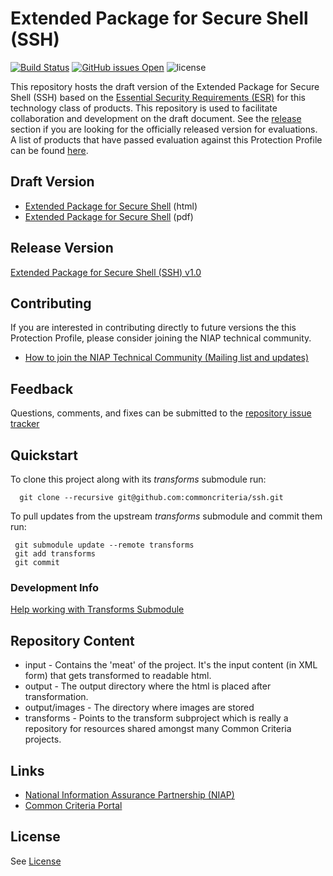 Extended Package for Secure Shell (SSH) 
============
[![Build Status](https://travis-ci.org/commoncriteria/ssh.svg?branch=master)](https://travis-ci.org/commoncriteria/ssh)
[![GitHub issues Open](https://img.shields.io/github/issues/commoncriteria/ssh.svg?maxAge=2592000)](https://github.com/commoncriteria/ssh/issues) 
![license](https://img.shields.io/badge/license-Unlicensed-blue.svg)

This repository hosts the draft version of the Extended Package for Secure Shell (SSH) based on the 
[Essential Security Requirements (ESR)](http://common-criteria.rhcloud.com/ssh/output/ssh-esr.html) for this technology class of 
products. This repository is used to facilitate collaboration and development on the draft document. 
See the [release](#Release-Version) section if you are looking for the officially released version for evaluations. 
A list of products that have passed evaluation against this Protection Profile can be found [here](https://www.niap-ccevs.org/Profile/Info.cfm?id=389).

## Draft Version

* [Extended Package for Secure Shell](http://common-criteria.rhcloud.com/ssh/output/ssh-release.html) (html)
* [Extended Package for Secure Shell](http://common-criteria.rhcloud.com/ssh/output/ssh-release.html) (pdf)

## Release Version
[Extended Package for Secure Shell (SSH) v1.0](https://www.niap-ccevs.org/Profile/Info.cfm?id=389)

## Contributing

If you are interested in contributing directly to future versions the this Protection Profile, please consider joining the NIAP technical community.
* [How to join the NIAP Technical Community (Mailing list and updates)](https://www.niap-ccevs.org/NIAP_Evolution/tech_communities.cfm)

## Feedback

Questions, comments, and fixes can be submitted to the [repository issue tracker](https://github.com/commoncriteria/ssh/issues)

## Quickstart
To clone this project along with its _transforms_ submodule run:

````
  git clone --recursive git@github.com:commoncriteria/ssh.git
````
To pull updates from the upstream _transforms_ submodule and commit them run:
````
 git submodule update --remote transforms
 git add transforms
 git commit
````

### Development Info
[Help working with Transforms Submodule](https://github.com/commoncriteria/transforms/wiki/Working-with-Transforms-as-a-Submodule)

## Repository Content
* input - Contains the 'meat' of the project. It's the input content (in XML form) that gets transformed to readable html.
* output - The output directory where the html is placed after transformation.
* output/images - The directory where images are stored
* transforms - Points to the transform subproject which is really a repository for resources shared amongst many Common Criteria projects.

## Links 
* [National Information Assurance Partnership (NIAP)](https://www.niap-ccevs.org/)
* [Common Criteria Portal](https://www.commoncriteriaportal.org/)

## License

See [License](./LICENSE)
